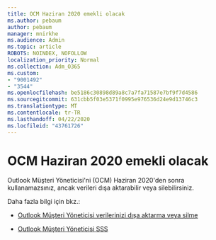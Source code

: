 ```yaml
---
title: OCM Haziran 2020 emekli olacak
ms.author: pebaum
author: pebaum
manager: mnirkhe
ms.audience: Admin
ms.topic: article
ROBOTS: NOINDEX, NOFOLLOW
localization_priority: Normal
ms.collection: Adm_O365
ms.custom:
- "9001492"
- "3544"
ms.openlocfilehash: be5186c30898d89a8c7a7fa71587e7bf9f7d4586
ms.sourcegitcommit: 631cbb5f03e5371f0995e976536d24e9d13746c3
ms.translationtype: MT
ms.contentlocale: tr-TR
ms.lasthandoff: 04/22/2020
ms.locfileid: "43761726"
---
```

# <a name="ocm-to-be-retired-june-2020"></a>OCM Haziran 2020 emekli olacak

Outlook Müşteri Yöneticisi'ni (OCM) Haziran 2020'den sonra kullanamazsınız, ancak verileri dışa aktarabilir veya silebilirsiniz. 

Daha fazla bilgi için bkz.:

- [Outlook Müşteri Yöneticisi verilerinizi dışa aktarma veya silme](https://support.office.com/article/1a421cb4-e8de-4b44-bfb8-710b92820439)

- [Outlook Müşteri Yöneticisi SSS](https://support.office.com/article/88e127ca-43a1-4c9d-8d52-6ad3a80f9c32) 